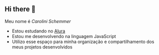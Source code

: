 ## Hi there 🤎

Meu nome é *Carolini Schemmer*

- Estou estudando no [Alura](https://www.alura.com.br_)
- Estou me desenvolvendo na linguagem JavaScript
- Utilizo esse espaço para minha organização e compartilhamento dos meus projetos desenvolvidos
